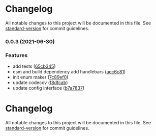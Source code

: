 # Changelog

All notable changes to this project will be documented in this file. See [standard-version](https://github.com/conventional-changelog/standard-version) for commit guidelines.

### 0.0.3 (2021-06-30)


### Features

* add tests ([65cb345](https://github.com/diveDylan/enum-maker/commit/65cb345eec91bdd487cb8d41cf1ba46d9c7fea34))
* esm and build dependency add handlebars ([aec6c81](https://github.com/diveDylan/enum-maker/commit/aec6c811c8ba773270c3c1919c122bb390ba3f11))
* init enum maker ([7c89ef0](https://github.com/diveDylan/enum-maker/commit/7c89ef0daa85f4d766a6f22870b9f56b56b357a2))
* update codecov ([f8dfcab](https://github.com/diveDylan/enum-maker/commit/f8dfcab23d880e1f36b674c616b4fe74a289b124))
* update config interface ([b7a7837](https://github.com/diveDylan/enum-maker/commit/b7a78375247cd39bd5d71a32ffa8ec50c8867987))

# Changelog

All notable changes to this project will be documented in this file. See [standard-version](https://github.com/conventional-changelog/standard-version) for commit guidelines.
